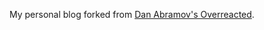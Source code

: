 My personal blog forked from [Dan Abramov's Overreacted](https://www.github.com/gaearon/overreacted.io).